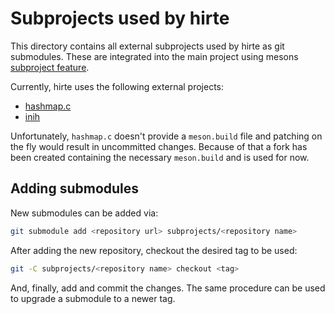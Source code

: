 # Subprojects used by hirte

This directory contains all external subprojects used by hirte as git submodules. These are integrated into the main
project using mesons [subproject feature](https://mesonbuild.com/Subprojects.html).

Currently, hirte uses the following external projects:

- [hashmap.c](https://github.com/engelmi/hashmap.c.git)
- [inih](https://github.com/benhoyt/inih.git)

Unfortunately, `hashmap.c` doesn't provide a `meson.build` file and patching on the fly would result in uncommitted
changes. Because of that a fork has been created containing the necessary `meson.build` and is used for now.

## Adding submodules

New submodules can be added via:

```bash
git submodule add <repository url> subprojects/<repository name>
```

After adding the new repository, checkout the desired tag to be used:

```bash
git -C subprojects/<repository name> checkout <tag>
```

And, finally, add and commit the changes. The same procedure can be used to upgrade a submodule to a newer tag.
